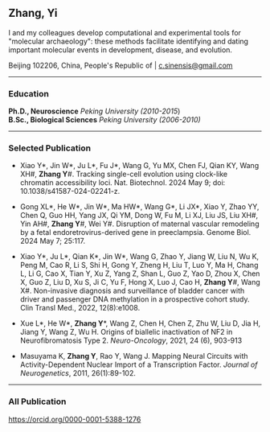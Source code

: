 ## Zhang, Yi

I and my colleagues develop computational and experimental tools for "molecular archaeology": these methods facilitate identifying and dating important molecular events in development, disease, and evolution. 

Beijing 102206, China, People's Republic of | c.sinensis@gmail.com 

****

### Education

**Ph.D., Neuroscience**   *Peking University  (2010-2015*)    
**B.Sc., Biological Sciences**  *Peking University  (2006-2010)*    

****

### Selected Publication

- Xiao Y\*, Jin W\*, Ju L\*, Fu J\*, Wang G, Yu MX, Chen FJ, Qian KY, Wang XH\#, **Zhang Y**\#. Tracking single-cell evolution using clock-like chromatin accessibility loci. Nat. Biotechnol. 2024 May 9; doi: 10.1038/s41587-024-02241-z.

- Gong XL\*, He W\*, Jin W\*, Ma HW\*, Wang G\*, Li JX\*, Xiao Y, Zhao YY, Chen Q, Guo HH, Yang JX, Qi YM, Dong W, Fu M, Li XJ, Liu JS, Liu XH\#, Yin AH\#, **Zhang Y**\#, Wei Y\#. Disruption of maternal vascular remodeling by a fetal endoretrovirus-derived gene in preeclampsia. Genome Biol. 2024 May 7; 25:117. 

- Xiao Y\*, Ju L\*, Qian K\*, Jin W\*, Wang G, Zhao Y, Jiang W, Liu N, Wu K, Peng M, Cao R, Li S, Shi H, Gong Y, Zheng H, Liu T, Luo Y, Ma H, Chang L, Li G, Cao X, Tian Y, Xu Z, Yang Z, Shan L, Guo Z, Yao D, Zhou X, Chen X, Guo Z, Liu D, Xu S, Ji C, Yu F, Hong X, Luo J, Cao H, **Zhang Y**\#, Wang X\#. Non-invasive diagnosis and surveillance of bladder cancer with driver and passenger DNA methylation in a prospective cohort study. Clin Transl Med., 2022, 12(8):e1008. 

- Xue L\*, He W\*, **Zhang Y**\*, Wang Z, Chen H, Chen Z, Zhu W, Liu D, Jia H, Jiang Y, Wang Z, Wu H. Origins of biallelic inactivation of NF2 in Neurofibromatosis Type 2. *Neuro-Oncology*, 2021, 24 (6), 903-913

- Masuyama K, **Zhang Y**, Rao Y, Wang J. Mapping Neural Circuits with Activity-Dependent Nuclear Import of a Transcription Factor. *Journal of Neurogenetics*, 2011, 26(1):89-102.

****

### All Publication

https://orcid.org/0000-0001-5388-1276



